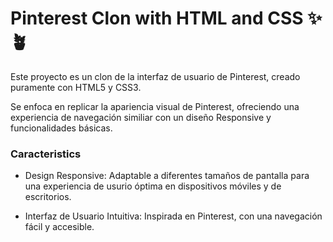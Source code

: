# Pinterest Clon with HTML and CSS ✨🪴
Este proyecto es un clon de la interfaz de usuario de Pinterest, creado puramente con HTML5 y CSS3. 

Se enfoca en replicar la apariencia visual de Pinterest, ofreciendo una experiencia de navegación similiar con un diseño Responsive y funcionalidades básicas. 

### Caracteristics 
* Design Responsive: Adaptable a diferentes tamaños de pantalla para una experiencia de usurio óptima en dispositivos móviles y de escritorios.
  
* Interfaz de Usuario Intuitiva: Inspirada en Pinterest, con una navegación fácil y accesible. 
